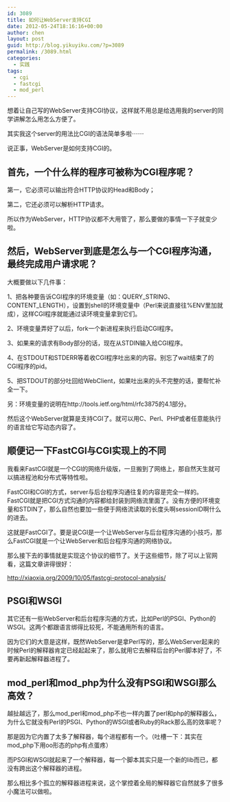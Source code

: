```yaml
---
id: 3089
title: 如何让WebServer支持CGI
date: 2012-05-24T18:16:16+00:00
author: chen
layout: post
guid: http://blog.yikuyiku.com/?p=3089
permalink: /3089.html
categories:
  - 实践
tags:
  - cgi
  - fastcgi
  - mod_perl
---
```

想着让自己写的WebServer支持CGI协议，这样就不用总是给选用我的server的同学讲解怎么用怎么方便了。

其实我这个server的用法比CGI的语法简单多啦⋯⋯

说正事，WebServer是如何支持CGI的。



## 首先，一个什么样的程序可被称为CGI程序呢？

第一，它必须可以输出符合HTTP协议的Head和Body；

第二，它还必须可以解析HTTP请求。

所以作为WebServer，HTTP协议都不大用管了，那么要做的事情一下子就变少啦。



## 然后，WebServer到底是怎么与一个CGI程序沟通，最终完成用户请求呢？

大概要做以下几件事：

1、把各种要告诉CGI程序的环境变量（如：QUERY\_STRING、CONTENT\_LENGTH），设置到shell的环境变量中（Perl来说直接往%ENV里加就成），这样CGI程序就能通过读环境变量拿到它们。

2、环境变量弄好了以后，fork一个新进程来执行启动CGI程序。

3、如果来的请求有Body部分的话，现在从STDIN输入给CGI程序。

4、在STDOUT和STDERR等着收CGI程序吐出来的内容。别忘了wait结束了的CGI程序的pid。

5、把STDOUT的部分吐回给WebClient，如果吐出来的头不完整的话，要帮忙补全一下。

另：环境变量的说明在http://tools.ietf.org/html/rfc3875的4.1部分。

然后这个WebServer就算是支持CGI了。就可以用C、Perl、PHP或者任意能执行的语言给它写动态内容了。



## 顺便记一下FastCGI与CGI实现上的不同

我看来FastCGI就是一个CGI的网络升级版，一旦搬到了网络上，那自然天生就可以搞进程池和分布式等特性啦。

FastCGI和CGI的方式，server与后台程序沟通往复的内容是完全一样的。FastCGI就是把CGI方式沟通的内容都给封装到网络流里面了。没有方便的环境变量和STDIN了，那么自然也要加一些便于网络流读取的长度头啊sessionID啊什么的进去。

这就是FastCGI了。要是说CGI是一个让WebServer与后台程序沟通的小技巧，那么FastCGI就是一个让WebServer和后台程序沟通的网络协议。

那么接下去的事情就是实现这个协议的细节了。关于这些细节，除了可以上官网看，这篇文章讲得很好：
  
http://xiaoxia.org/2009/10/05/fastcgi-protocol-analysis/



## PSGI和WSGI

其它还有一些WebServer和后台程序沟通的方式，比如Perl的PSGI、Python的WSGI。这两个都跟语言绑得比较死，不能通用所有的语言。

因为它们的大意是这样，既然WebServer是拿Perl写的，那么WebServer起来的时候Perl的解释器肯定已经起起来了，那么就用它去解释后台的Perl脚本好了，不要再新起解释器进程了。



## mod\_perl和mod\_php为什么没有PSGI和WSGI那么高效？

越扯越远了，那么mod\_perl和mod\_php不也一样内置了perl和php的解释器么，为什么它就没有Perl的PSGI、Python的WSGI或者Ruby的Rack那么高的效率呢？

那是因为它内置了太多了解释器，每个进程都有一个。（吐槽一下：其实在mod_php下用oo形态的php有点蛋疼）

而PSGI和WSGI就起来了一个解释器，每一个脚本其实只是一个新的lib而已，都没有跨出这个解释器的进程。

那么相比多个孤立的解释器进程来说，这个掌控着全局的解释器它自然就多了很多小魔法可以做啦。